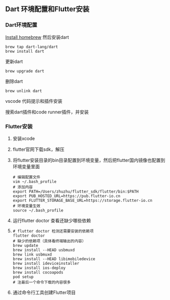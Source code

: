 ## Dart 环境配置和Flutter安装

### Dart环境配置

[Install homebrew](http://brew.sh/) 然后安装dart

```
brew tap dart-lang/dart
brew install dart
```

更新dart

```
brew upgrade dart
```

删除dart

```
brew unlink dart
```

vscode 代码提示和插件安装

搜索dart插件和code runner插件，并安装

### Flutter安装

1. 安装xcode

2. flutter官网下载sdk，解压

3. 将flutter安装目录的bin目录配置到环境变量，然后把flutter国内镜像也配置到环境变量里面

   ```
   # 编辑配置文件
   vim ~/.bash_profile
   # 添加内容
   export PATH=/Users/zhuzhu/flutter_sdk/flutter/bin:$PATH
   export PUB_HOSTED_URL=https://pub.flutter-io.cn
   export FLUTTER_STORAGE_BASE_URL=https://storage.flutter-io.cn
   # 环境变量生效
   source ~/.bash_profile
   ```

4. 运行flutter doctor 查看还缺少哪些依赖

5. ```
   # flutter doctor 检测还需要安装的依赖项
   flutter doctor
   # 缺少的依赖项（具体看终端输出的内容）
   brew update
   brew install --HEAD usbmuxd
   brew link usbmuxd
   brew install --HEAD libimobiledevice
   brew install ideviceinstaller
   brew install ios-deploy
   brew install cocoapods
   pod setup
   # 注最后一个命令下载的内容很多
   ```

5. 通过命令行工具创建Flutter项目

   

